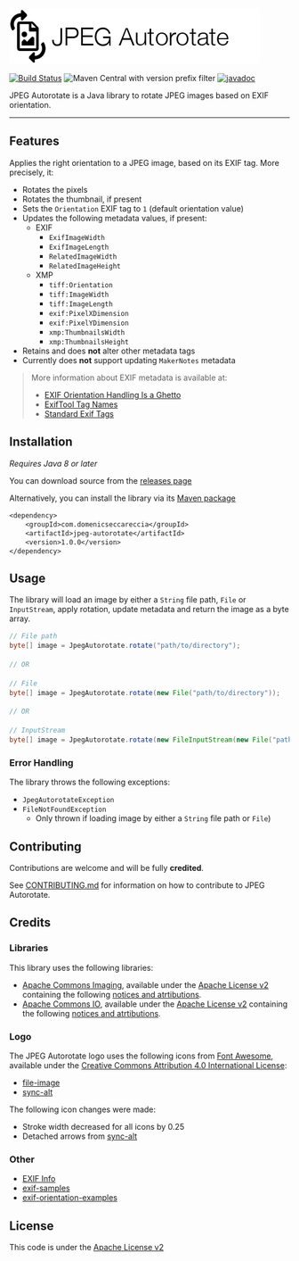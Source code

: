 ![Logo](logo.png)

[![Build Status](https://travis-ci.com/domsec/jpeg-autorotate.svg?token=c6xYTBupNRzyRLh2QynN&branch=master)](https://travis-ci.com/domsec/jpeg-autorotate)
![Maven Central with version prefix filter](https://img.shields.io/maven-central/v/com.domenicseccareccia/jpeg-autorotate/1.0.0)
[![javadoc](https://javadoc.io/badge2/com.domenicseccareccia/jpeg-autorotate/1.0.0/javadoc.svg)](https://javadoc.io/doc/com.domenicseccareccia/jpeg-autorotate/1.0.0)

JPEG Autorotate is a Java library to rotate JPEG images based on EXIF orientation.

---

## Features

Applies the right orientation to a JPEG image, based on its EXIF tag. More precisely, it:
- Rotates the pixels
- Rotates the thumbnail, if present
- Sets the `Orientation` EXIF tag to `1` (default orientation value)
- Updates the following metadata values, if present:
    - EXIF
        - `ExifImageWidth`
        - `ExifImageLength`
        - `RelatedImageWidth`
        - `RelatedImageHeight`
    - XMP
        - `tiff:Orientation`
        - `tiff:ImageWidth`
        - `tiff:ImageLength`
        - `exif:PixelXDimension`
        - `exif:PixelYDimension`
        - `xmp:ThumbnailsWidth`
        - `xmp:ThumbnailsHeight`
- Retains and does **not** alter other metadata tags
- Currently does **not** support updating `MakerNotes` metadata

> More information about EXIF metadata is available at:
> - [EXIF Orientation Handling Is a Ghetto](https://www.daveperrett.com/articles/2012/07/28/exif-orientation-handling-is-a-ghetto/)
> - [ExifTool Tag Names](https://exiftool.org/TagNames/)
> - [Standard Exif Tags](https://www.exiv2.org/tags.html)

## Installation

*Requires Java 8 or later*

You can download source from the [releases page](https://github.com/domsec/jpeg-autorotate/releases)

Alternatively, you can install the library via its [Maven package](https://search.maven.org/search?q=g:com.domenicseccareccia%20AND%20a:jpeg-autorotate)

```
<dependency>
    <groupId>com.domenicseccareccia</groupId>
    <artifactId>jpeg-autorotate</artifactId>
    <version>1.0.0</version>
</dependency>
```

## Usage

The library will load an image by either a `String` file path, `File` or `InputStream`, apply rotation, update metadata and return the image as a byte array.

```java
// File path
byte[] image = JpegAutorotate.rotate("path/to/directory");

// OR

// File
byte[] image = JpegAutorotate.rotate(new File("path/to/directory"));

// OR

// InputStream
byte[] image = JpegAutorotate.rotate(new FileInputStream(new File("path/to/directory")));
```

### Error Handling

The library throws the following exceptions:
- `JpegAutorotateException`
- `FileNotFoundException`
    - Only thrown if loading image by either a `String` file path or `File`)

## Contributing

Contributions are welcome and will be fully **credited**.

See [CONTRIBUTING.md](CONTRIBUTING.md) for information on how to contribute to JPEG Autorotate.

## Credits

### Libraries

This library uses the following libraries:
- [Apache Commons Imaging](https://github.com/apache/commons-imaging), available under the [Apache License v2](https://www.apache.org/licenses/LICENSE-2.0) containing the following [notices and atrtibutions](https://github.com/apache/commons-imaging/blob/master/NOTICE.txt).
- [Apache Commons IO](https://github.com/apache/commons-io), available under the [Apache License v2](https://www.apache.org/licenses/LICENSE-2.0) containing the following [notices and atrtibutions](https://github.com/apache/commons-io/blob/master/NOTICE.txt).

### Logo

The JPEG Autorotate logo uses the following icons from [Font Awesome](https://fontawesome.com/), available under the [Creative Commons Attribution 4.0 International License](https://creativecommons.org/licenses/by/4.0/):
- [file-image](https://fontawesome.com/icons/file-image?style=regular)
- [sync-alt](https://fontawesome.com/icons/sync-alt?style=solid)

The following icon changes were made:
- Stroke width decreased for all icons by 0.25
- Detached arrows from [sync-alt](https://fontawesome.com/icons/sync-alt?style=solid)

### Other

- [EXIF Info](https://exifinfo.org/)
- [exif-samples](https://github.com/ianare/exif-samples)
- [exif-orientation-examples](https://github.com/recurser/exif-orientation-examples)

## License

This code is under the [Apache License v2](LICENSE)
